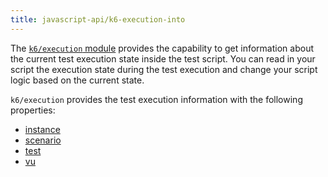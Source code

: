 ```yaml
---
title: javascript-api/k6-execution-into
---
```


The [`k6/execution` module](https://grafana.com/docs/k6/<K6_VERSION>/javascript-api/k6-execution) provides the capability to get information about the current test execution state inside the test script. You can read in your script the execution state during the test execution and change your script logic based on the current state.

`k6/execution` provides the test execution information with the following properties:

- [instance](https://grafana.com/docs/k6/<K6_VERSION>/javascript-api/k6-execution#instance)
- [scenario](https://grafana.com/docs/k6/<K6_VERSION>/javascript-api/k6-execution#scenario)
- [test](https://grafana.com/docs/k6/<K6_VERSION>/javascript-api/k6-execution#test)
- [vu](https://grafana.com/docs/k6/<K6_VERSION>/javascript-api/k6-execution#vu)
